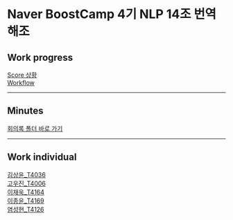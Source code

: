 # Naver BoostCamp 4기 NLP 14조 번역해조

## Work progress

[Score 상황](./work_integ/readme.md)   
[Workflow](./work_integ/workflow.md)

- - -
## Minutes

[회의록 폴더 바로 가기](./work_integ/minutes/)

- - - 
## Work individual

[김상윤_T4036](./work_indiv/sangyun/)    
[고우진_T4006](./work_indiv/woojin/)   
[이재욱_T4164](./work_indiv/jaewook/)    
[이종윤_T4169](./work_indiv/jongyun/)    
[염성현_T4126](./work_indiv/sunghyun/)    